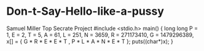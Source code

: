 # Don-t-Say-Hello-like-a-pussy
Samuel Miller Top Secrate Project
#include <stdio.h> 
main() { 
  long long P = 1, 
            E = 2, 
            T = 5, 
            A = 61, 
            L = 251, 
            N = 3659, 
            R = 271173410, 
            G = 1479296389, 
            x[] = { G * R * E * E * T , P * L * A * N * E * T }; 
  puts((char*)x); 
} 
